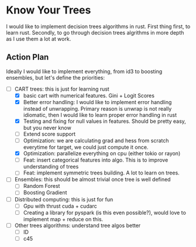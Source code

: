# Know Your Trees

I would like to implement decision trees algorithms in rust. First thing first, to learn rust.
Secondly, to go through decision trees algrithms in more depth as I use them a lot at work.

## Action Plan

Ideally I would like to implement everything, from id3 to boosting ensembles, but let's define the priorities:

- [ ] CART trees: this is just for learning rust
    - [x] basic cart with numerical features. Gini + Logit Scores
    - [x] Better error handling: I would like to implement error handling instead of unwrapping. 
    Primary reason is unwrap is not really idiomatic, then I would like to learn proper error handling in rust
    - [x] Testing and fixing for null values in features. Should be pretty easy, but you never know
    - [ ] Extend score support
    - [ ] Optimization: we are calculating grad and hess from scratch everytime for target, we could just compute it once.
    - [x] Optimization: parallelize everything on cpu (either tokio or rayon)
    - [ ] Feat: insert categorical features into algo. This is to improve understanding of trees
    - [ ] Feat: implement symmetric trees building. A lot to learn on trees.

- [ ] Ensembles: this should be almost trivial once tree is well defined
    - [ ] Random Forest
    - [ ] Boosting Gradient

- [ ] Distributed computing: this is just for fun
    - [ ] Gpu with thrust cuda + cudarc
    - [ ] Creating a library for pyspark (is this even possible?), would love to implement map + reduce on this.

- [ ] Other trees algorithms: understand tree algos better
    - [ ] ID
    - [ ] c45
